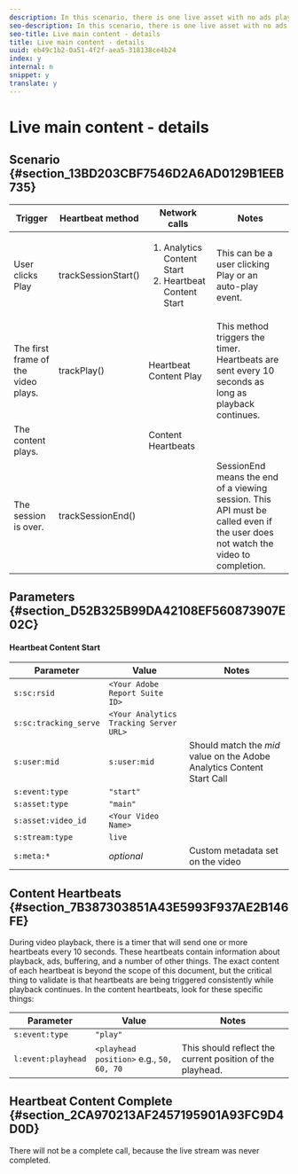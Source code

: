 ```yaml
---
description: In this scenario, there is one live asset with no ads played for 40 secs after joining the live stream.
seo-description: In this scenario, there is one live asset with no ads played for 40 secs after joining the live stream.
seo-title: Live main content - details
title: Live main content - details
uuid: eb49c1b2-0a51-4f2f-aea5-318138ce4b24
index: y
internal: n
snippet: y
translate: y
---
```


# Live main content - details


## Scenario {#section_13BD203CBF7546D2A6AD0129B1EEB735}


<table id="table_9740A070CBD24CDA85E3F59348E286A9"> 
 <thead> 
  <tr> 
   <th colname="col1" class="entry">Trigger</th> 
   <th colname="col2" class="entry">Heartbeat method</th> 
   <th colname="col3" class="entry">Network calls</th> 
   <th colname="col4" class="entry">Notes</th> 
  </tr>
 </thead>
 <tbody> 
  <tr> 
   <td colname="col1">User clicks <span class="uicontrol">Play</span> </td> 
   <td colname="col2"><span class="codeph">trackSessionStart()</span> </td> 
   <td colname="col3"> 
    <ol id="ol_05F64BE5558746F49C73161A0FC54F10"> 
     <li id="li_97C8E3518A0544E7A2538C737331D321"><span class="codeph">Analytics Content Start</span> </li> 
     <li id="li_61948F88419345708B7F7A56C7880E55"><span class="codeph">Heartbeat Content Start</span> </li> 
    </ol> </td> 
   <td colname="col4">This can be a user clicking <span class="uicontrol">Play</span> or an auto-play event. </td> 
  </tr> 
  <tr> 
   <td colname="col1">The first frame of the video plays.</td> 
   <td colname="col2"><span class="codeph">trackPlay()</span> </td> 
   <td colname="col3"><span class="codeph">Heartbeat Content Play</span> </td> 
   <td colname="col4">This method triggers the timer. Heartbeats are sent every 10 seconds as long as playback continues.</td> 
  </tr> 
  <tr> 
   <td colname="col1">The content plays.</td> 
   <td colname="col2"> </td> 
   <td colname="col3"> <span class="codeph">Content Heartbeats</span> </td> 
   <td colname="col4"> </td> 
  </tr> 
  <tr> 
   <td colname="col1">The session is over.</td> 
   <td colname="col2"><span class="codeph">trackSessionEnd()</span> </td> 
   <td colname="col3"> </td> 
   <td colname="col4"><span class="codeph">SessionEnd</span> means the end of a viewing session. This API must be called even if the user does not watch the video to completion. </td> 
  </tr> 
 </tbody> 
</table>


## Parameters {#section_D52B325B99DA42108EF560873907E02C}


#### Heartbeat Content Start
| Parameter |Value |Notes |
|---|---|---|
| `s:sc:rsid`  | `<Your Adobe Report Suite ID>`  |  |
| `s:sc:tracking_serve` | `<Your Analytics Tracking Server URL>` |  |
| `s:user:mid` | `s:user:mid` |Should match the *mid* value on the Adobe Analytics Content Start Call  |
| `s:event:type` | `"start"` |  |
| `s:asset:type` | `"main"` |  |
| `s:asset:video_id` | `<Your Video Name>` |  |
| `s:stream:type` | `live` |  |
| `s:meta:*` |*optional* |Custom metadata set on the video |


## Content Heartbeats {#section_7B387303851A43E5993F937AE2B146FE}

During video playback, there is a timer that will send one or more heartbeats every 10 seconds. These heartbeats contain information about playback, ads, buffering, and a number of other things. The exact content of each heartbeat is beyond the scope of this document, but the critical thing to validate is that heartbeats are being triggered consistently while playback continues.
In the content heartbeats, look for these specific things: 

| Parameter |Value |Notes |
|---|---|---|
| `s:event:type` | `"play"` |  |
| `l:event:playhead` | `<playhead position>` e.g., `50, 60, 70` |This should reflect the current position of the playhead. |


## Heartbeat Content Complete {#section_2CA970213AF2457195901A93FC9D4D0D}

There will not be a complete call, because the live stream was never completed.
